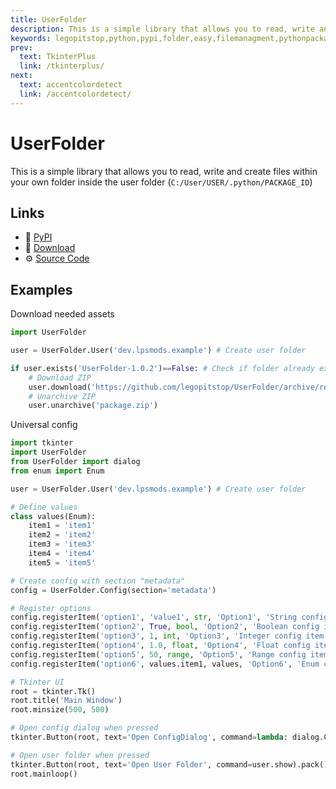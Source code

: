 ```yaml
---
title: UserFolder
description: This is a simple library that allows you to read, write and create files within your own folder inside the user folder `C:/User/USER/.python/PACKAGE_ID`
keywords: legopitstop,python,pypi,folder,easy,filemanagment,pythonpackage,userfolder
prev:
  text: TkinterPlus
  link: /tkinterplus/
next:
  text: accentcolordetect
  link: /accentcolordetect/
---
```


# UserFolder

This is a simple library that allows you to read, write and create files within your own folder inside the user folder (`C:/User/USER/.python/PACKAGE_ID`)

## Links

- :pie: [PyPI](https://pypi.org/project/UserFolder)
- :file_folder: [Download](https://github.com/legopitstop/UserFolder/releases)
- :gear: [Source Code](https://github.com/legopitstop/UserFolder)

## Examples

Download needed assets

```Python
import UserFolder

user = UserFolder.User('dev.lpsmods.example') # Create user folder

if user.exists('UserFolder-1.0.2')==False: # Check if folder already exists
    # Download ZIP
    user.download('https://github.com/legopitstop/UserFolder/archive/refs/tags/v1.0.2.zip', 'package.zip')
    # Unarchive ZIP
    user.unarchive('package.zip')


```

Universal config

```Python
import tkinter
import UserFolder
from UserFolder import dialog
from enum import Enum

user = UserFolder.User('dev.lpsmods.example') # Create user folder

# Define values
class values(Enum):
    item1 = 'item1'
    item2 = 'item2'
    item3 = 'item3'
    item4 = 'item4'
    item5 = 'item5'

# Create config with section "metadata"
config = UserFolder.Config(section='metadata')

# Register options
config.registerItem('option1', 'value1', str, 'Option1', 'String config item')
config.registerItem('option2', True, bool, 'Option2', 'Boolean config item')
config.registerItem('option3', 1, int, 'Option3', 'Integer config item', from_=0, to=10)
config.registerItem('option4', 1.0, float, 'Option4', 'Float config item', from_=0.0, to=1.0)
config.registerItem('option5', 50, range, 'Option5', 'Range config item')
config.registerItem('option6', values.item1, values, 'Option6', 'Enum config item')

# Tkinter UI
root = tkinter.Tk()
root.title('Main Window')
root.minsize(500, 500)

# Open config dialog when pressed
tkinter.Button(root, text='Open ConfigDialog', command=lambda: dialog.ConfigDialog(parent=root)).pack()

# Open user folder when pressed
tkinter.Button(root, text='Open User Folder', command=user.show).pack()
root.mainloop()
```
